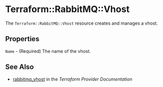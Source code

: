# Terraform::RabbitMQ::Vhost

The ``Terraform::RabbitMQ::Vhost`` resource creates and manages a vhost.

## Properties

`Name` - (Required) The name of the vhost.


## See Also

* [rabbitmq_vhost](https://www.terraform.io/docs/providers/rabbitmq/r/vhost.html) in the _Terraform Provider Documentation_